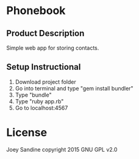 Phonebook
============
Product Description
-------------------

Simple web app for storing contacts.

Setup Instructional
-------------------

1. Download project folder
2. Go into terminal and type "gem install bundler"
3. Type "bundle"
4. Type "ruby app.rb"
5. Go to localhost:4567

License
=======
Joey Sandine copyright 2015 GNU GPL v2.0